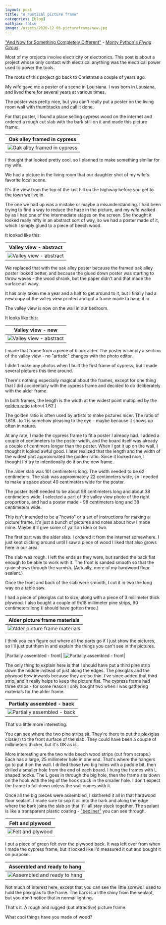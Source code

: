 ```yaml
---
layout: post
title: "A rustical picture frame"
categories: [blog]
mathjax: false
image: /assets/2020-12-03-pictureframe/new.jpg
--- 
```

["And Now for Something Completely Different"](https://www.youtube.com/watch?v=8KwgWqVCPzk) - [Monty Python's *Flying Circus*](https://en.wikipedia.org/wiki/Monty_Python%27s_Flying_Circus)

Most of my projects involve electricity or electronics.  This post is about a project whose only contact with electrical anything was the electrical power used to power the tools.

The roots of this project go back to Christmas a couple of years ago.

My wife gave me a poster of a scene in Louisiana.  I was born in Lousiana, and lived there for several years at various times.

The poster was pretty nice, but you can't really put a poster on the living room wall with thumbtacks and call it done.

For that poster, I found a place selling cypress wood on the internet and ordered a rough cut slab with the bark still on it and made this picture frame:

|Oak alley framed in cypress|
|---------------------------|
|![Oak alley framed in cypress](/assets/2020-12-03-pictureframe/oakalley.jpg)|

I thought that looked pretty cool, so I planned to make something similar for my wife.

We had a picture in the living room that our daughter shot of my wife's favorite local scene.

It's the view from the top of the last hill on the highway before you get to the town we live in.

The one we had up was a mistake or maybe a misunderstanding.  I had been trying to find a way to reduce the haze in the picture, and my wife walked by as I had one of the intermediate stages on the screen.  She thought it looked really nifty in an abstract sort of way, so we had a poster made of it, which I simply glued to a piece of beech wood.

It looked like this:

|Valley view - abstract|
|----------------------|
|![Valley view - abstract](/assets/2020-12-03-pictureframe/old.jpg)|

We replaced that with the oak alley poster because the framed oak alley poster looked better, and because the glued down poster was starting to throw waves - the wood shrank, but the paper didn't and that made the surface all wavy.

It has only taken me a year and a half to get around to it, but I finally had a new copy of the valley view printed and got a frame made to hang it in.

The valley view is now on the wall in our bedroom.

It looks like this:

|Valley view - new|
|----------------------|
|![Valley view - abstract](/assets/2020-12-03-pictureframe/new.jpg)|

I made that frame from a piece of black alder.  The poster is simply a section of the valley view - no "artistic" changes with the photo editor.

I didn't make any photos when I built the first frame of cypress, but I made several pictures this time around.

There's nothing especially magical about the frames, except for one thing that I did accidentally with the cypress frame and decided to do deliberately with the alder frame.

In both frames, the length is the width at the widest point multiplied by the [golden ratio](https://simple.wikipedia.org/wiki/Golden_ratio) (about 1.62.)

The golden ratio is often used by artists to make pictures nicer.  The ratio of 1.618.. to 1 is somehow pleasing to the eye - maybe because it shows up often in nature.

At any rate, I made the cypress frame to fit a poster I already had.  I added a couple of centimeters to the poster width, and the board itself was already a couple of centimers longer than the poster.  When I got it up on the wall, I thought it looked awful good.  I later realized that the length and the width of the widest part approximated the golden ratio.  Since it looked nice, I thought I'd try to intentionally do it on the new frame.

The alder slab was 101 centimeters long.  The width needed to be 62 centimeters.  The slab was approximately 22 centimeters wide, so I needed to make a space about 40 centimeters wide for the poster.

The poster itself needed to be about 98 centimeters long and about 38 centimeters wide.  I selected a part of the valley view photo of the right proportions, and had a poster made - 98 centimeters long and 38 centimeters wide.

This isn't intended to be a "howto" or a set of instructions for making a picture frame.  It's just a bunch of pictures and notes about how I made mine.  Maybe it'll give some of ya'll an idea or two.

The first part was the alder slab.  I ordered it from the internet somewhere.  I just kept clicking around until I saw a piece of wood I liked that also grows here in our area.

The slab was rough.  I left the ends as they were, but sanded the back flat enough to be able to work with it.  The front is sanded smooth so that the grain shows through the varnish. (Actually, more of my hardwood floor sealant.)

Once the front and back of the slab were smooth, I cut it in two the long way on a table saw.

I had a piece of plexiglas cut to size, along with a piece of 3 millimeter thick plywood.  I also bought a couple of 9x18 millimeter pine strips,  90 centimeters long (I should have gotten three.)

|Alder picture frame materials|
|-----------------------------|
|![Alder picture frame materials](/assets/2020-12-03-pictureframe/materials.jpg)|

I think you can figure out where all the parts go if I just show the pictures, so I'll just put them in and explain the things you can't see in the pictures.

|Partially assembled - front|
|![Partially assembled - front](/assets/2020-12-03-pictureframe/front.jpg)|

The only thing to explain here is that I should have put a third pine strip down the middle instead of just along the edges.  The plexiglas and the plywood bow inwards because they are so thin.  I've since added that third strip, and it really helps to keep the picture flat.  The cypress frame had three strips - for some reason I only bought two when I was gathering materials for the alder frame.

|Partially assembled - back|
|--------------------------|
|![Partially assembled - back](/assets/2020-12-03-pictureframe/back.jpg)|

That's a little more interesting.

You can see where the two pine strips sit.  They're there to put the plexiglas close(r) to the front surface of the slab.  They could have been a couple of millimeters thicker, but it's OK as is.

More interesting are the two wide beech wood strips (cut from scraps.)  Each has a large, 25 millimeter hole in one end.  That's where the hangers go to put it on the wall.  I drilled those two big holes with a paddle bit, then drilled a smaller hole from the end of each board.  I hung the frames with L shaped hooks.  The L goes in through the big hole, then the frame sits down on the hook with the leg of the hook stuck in the smaller hole.  I don't expect the frame to fall down unless the wall comes with it.

Once all the big pieces were assembled, I slathered it all in that hardwood floor sealant.  I made sure to sop it all into the bark and along the edge where the bark joins the slab so that it'll all stay stuck together.  The sealant is like a transparent plastic coating - ["bedliner"](https://en.wikipedia.org/wiki/Truck_bedliner) you can see through.

|Felt and plywood|
|----------------|
|![Felt and plywood](/assets/2020-12-03-pictureframe/felt.jpg)|

I put a piece of green felt over the plywood back.  It was left over from when I made the cypress frame, but it looked like I'd measured it out and bought it on purpose.

|Assembled and ready to hang|
|---------------------------|
|![Assembled and ready to hang](/assets/2020-12-03-pictureframe/assembled.jpg)|

Not much of interest here, except that you can see the little screws I used to hold the plexiglas to the frame.  The bark is a little shiny from the sealant, but you don't notice that in normal lighting.


That's it.  A rough and rugged (but attractive) picture frame.

What cool things have you made of wood?



